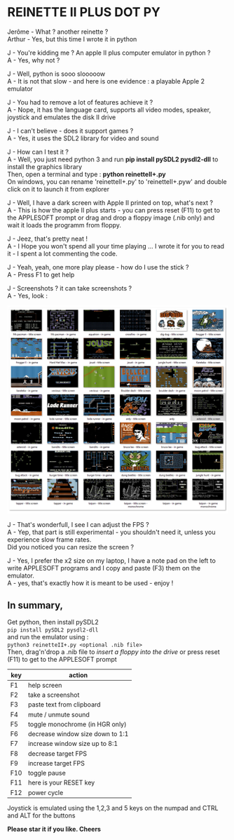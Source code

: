 
# REINETTE II PLUS DOT PY

Jerôme - What ? another reinette ?  
Arthur - Yes, but this time I wrote it in python    

J - You're kidding me ? An apple II plus computer emulator in python ?  
A - Yes, why not ?  

J - Well, python is sooo slooooow  
A - It is not that slow - and here is one evidence : a playable Apple 2 emulator  

J - You had to remove a lot of features achieve it ?  
A - Nope, it has the language card, supports all video modes, speaker, joystick and emulates the disk II drive  
 
J - I can't believe - does it support games ?  
A - Yes, it uses the SDL2 library for video and sound  

J - How can I test it ?  
A - Well, you just need python 3 and run **pip install pySDL2 pysdl2-dll** to install the graphics library  
    Then, open a terminal and type : **python reinetteII+.py**  
    On windows, you can rename 'reinetteII+.py' to 'reinetteII+.pyw' and double click on it to launch it from explorer  

J - Well, I have a dark screen with Apple II printed on top, what's next ?  
A - This is how the apple II plus starts - you can press reset (F11) to get to the APPLESOFT prompt or drag and drop a floppy image (.nib only) and wait it loads the programm from floppy.  

J - Jeez, that's pretty neat !  
A - I Hope you won't spend all your time playing ... I wrote it for you to read it - I spent a lot commenting the code.  

J - Yeah, yeah, one more play please - how do I use the stick ?  
A - Press F1 to get help  

J - Screenshots ? it can take screenshots ?  
A - Yes, look :   

![screenshots](assets/screenshots.png)

J - That's wonderfull, I see I can adjust the FPS ?  
A - Yep, that part is still experimental - you shouldn't need it, unless you experience slow frame rates.  
    Did you noticed you can resize the screen ?  

J - Yes, I prefer the x2 size on my laptop, I have a note pad on the left to write APPLESOFT programs and I copy and paste (F3) them on the emulator.  
A - yes, that's exactly how it is meant to be used - enjoy !  


## In summary,

Get python, then install pySDL2   
```pip install pySDL2 pysdl2-dll```  
and run the emulator using :  
```python3 reinetteII+.py <optional .nib file>```  
Then, drag'n'drop a .nib file to *insert a floppy into the drive* or press reset (F11) to get to the APPLESOFT prompt  


| key  | action                             |
|------|------------------------------------|
| F1   | help screen                        | 
| F2   | take a screenshot                  | 
| F3   | paste text from clipboard          | 
| F4   | mute / unmute sound                | 
| F5   | toggle monochrome (in HGR only)    | 
| F6   | decrease window size down to 1:1   | 
| F7   | increase window size up to 8:1     | 
| F8   | decrease target FPS                | 
| F9   | increase target FPS                | 
| F10  | toggle pause                       | 
| F11  | here is your RESET key             | 
| F12  | power cycle                        | 


Joystick is emulated using the 1,2,3 and 5 keys on the numpad and CTRL and ALT for the buttons    


**Please star it if you like. Cheers**  

